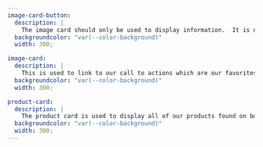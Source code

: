 ```yaml
---
image-card-button:
  description: |
    The image card should only be used to display information.  It is never used to link to another page, only to display our employees who are part of the team.
  backgroundcolor: "var(--color-background)"
  width: 300;

image-card:
  description: |
    This is used to link to our call to actions which are our favorites, most popular products and our new arrivals. This is found below the main banner on the home page.
  backgroundcolor: "var(--color-background)"
  width: 300;

product-card:
  description: |
    The product card is used to display all of our products found on both the male and female pages.
  backgroundcolor: "var(--color-background)"
  width: 300;
---
```

